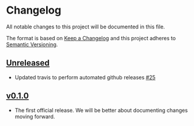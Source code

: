 # Changelog
All notable changes to this project will be documented in this file.

The format is based on [Keep a Changelog](http://keepachangelog.com/en/1.0.0/)
and this project adheres to [Semantic Versioning](http://semver.org/spec/v2.0.0.html).

## [Unreleased]
- Updated travis to perform automated github releases [#25](https://github.com/xmidt-org/kratos/pull/25)

## [v0.1.0]
 - The first official release. We will be better about documenting changes 
   moving forward.

[Unreleased]: https://github.com/xmidt-org/kratos/compare/v0.1.0...HEAD
[v0.1.0]: https://github.com/xmidt-org/kratos/compare/444a84c5bf3074f9a9eb16081273fd5bd8cb5ddb...v0.1.0
